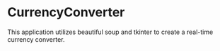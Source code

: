# CurrencyConverter
This application utilizes beautiful soup and tkinter to create a real-time currency converter.
